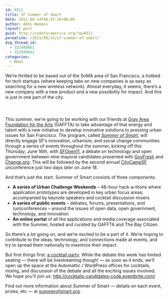 ```yaml
---
id: 6511
title: SF Summer of Smart
date: 2011-06-14T06:47:26+00:00
author: Abhi Nemani
layout: post
guid: http://codeforamerica.org/?p=6511
permalink: /2011/06/14/sf-summer-of-smart/
dsq_thread_id:
  - 331949661
  - 331949661
categories:
  - News
---
```

We&#8217;re thrilled to be based out of the SoMA area of San Francisco, a hotbed for tech startups (where keeping tabs on new companies is as easy as searching for a new wireless network). Almost everyday, it seems, there&#8217;s a new company with a new product and a new possibility for impact. And this is just in one part of the city.

[<img src="http://codeforamerica.org/wp-content/uploads/2011/06/header4.png" alt="" title="header4" style="margin-bottom: 25px;" class="aligncenter size-full wp-image-6540" />](http://summerofsmart.org)

This summer, we&#8217;re going to be working with our friends at [Gray Area Foundation for the Arts](http://gaffta.org) (GAFFTA) to take advantage of that energy and talent with a new initiative to develop innovative solutions to pressing urban issues for San Francisco. The program, called _[Summer of Smart](http://summerofsmart.org)_, will directly engage SF’s innovation, urbanism, and social change communities through a series of events throughout the summer, kicking off this Thursday, June 16th, with [SFOpen11](http://sf.govfresh.com/sfopen2011/), a debate on technology and open government between nine mayoral candidates presented with [GovFresh](http://govfresh.com) and [Change.org](http://change.org). This will be followed by the second annual [CityCampSF](http://citycampsf.org) unconference just two days later on June 18.

And that&#8217;s just the start. Summer of Smart consists of three components:

  * **A series of Urban Challenge Weekends** – 48-hour hack-a-thons where application prototypes are developed in key urban focus areas; accompanied by keynote speakers and cocktail discussion mixers
  * **A series of public events** – debates, forums, presentations, and (un)conferences – around the issues of open data, open government, technology, and innovation
  * **An online portal** of all the applications and media coverage associated with the Summer, hosted and curated by GAFFTA and The Bay Citizen.

So there&#8217;s a lot going on, and we&#8217;re excited to be a part of it. We&#8217;re hoping to contribute to the ideas, technology, and connections made at events, and try to spread them nationally to maximize their impact.

But first things first: [a cocktail party](http://cocktails-candidates-code.eventbrite.com/). While the debate this week has limited seating &#8212; there will be livestreaming though! &#8212; as soon as it ends, we&#8217;ll open up the space at the Automattic / WordPress offices for cocktails, mixing, and discussion of the debate and all the exciting issues involved. We hope you&#8217;ll join us: <http://cocktails-candidates-code.eventbrite.com/>

Find out more information about Summer of Smart &#8212; details on each event, prizes, etc &#8212; at [summerofsmart.org](http://summerofsmart.org).